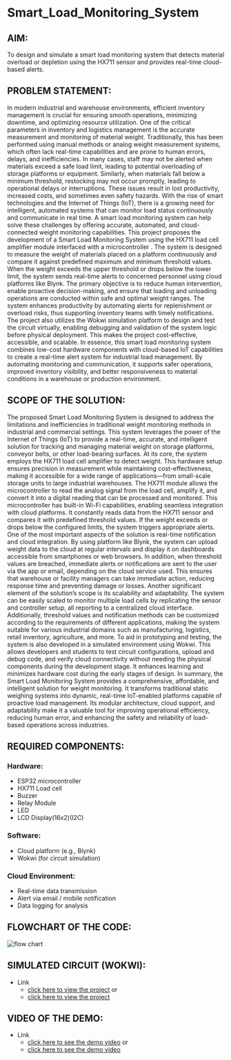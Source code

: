 # Smart_Load_Monitoring_System
## AIM:
To design and simulate a smart load monitoring system that detects material overload or depletion using the HX711 sensor and provides real-time cloud-based alerts.
## PROBLEM STATEMENT:
In modern industrial and warehouse environments, efficient inventory management is crucial for ensuring smooth operations, minimizing downtime, and optimizing resource utilization. One of the critical parameters in inventory and logistics management is the accurate measurement and monitoring of material weight. Traditionally, this has been performed using manual methods or analog weight measurement systems, which often lack real-time capabilities and are prone to human errors, delays, and inefficiencies.
In many cases, staff may not be alerted when materials exceed a safe load limit, leading to potential overloading of storage platforms or equipment. Similarly, when materials fall below a minimum threshold, restocking may not occur promptly, leading to operational delays or interruptions. These issues result in lost productivity, increased costs, and sometimes even safety hazards.
With the rise of smart technologies and the Internet of Things (IoT), there is a growing need for intelligent, automated systems that can monitor load status continuously and communicate in real time. A smart load monitoring system can help solve these challenges by offering accurate, automated, and cloud-connected weight monitoring capabilities.
This project proposes the development of a Smart Load Monitoring System using the HX711 load cell amplifier module interfaced with a microcontroller . The system is designed to measure the weight of materials placed on a platform continuously and compare it against predefined maximum and minimum threshold values. When the weight exceeds the upper threshold or drops below the lower limit, the system sends real-time alerts to concerned personnel using cloud platforms like Blynk.
The primary objective is to reduce human intervention, enable proactive decision-making, and ensure that loading and unloading operations are conducted within safe and optimal weight ranges. The system enhances productivity by automating alerts for replenishment or overload risks, thus supporting inventory teams with timely notifications.
The project also utilizes the Wokwi simulation platform to design and test the circuit virtually, enabling debugging and validation of the system logic before physical deployment. This makes the project cost-effective, accessible, and scalable.
In essence, this smart load monitoring system combines low-cost hardware components with cloud-based IoT capabilities to create a real-time alert system for industrial load management. By automating monitoring and communication, it supports safer operations, improved inventory visibility, and better responsiveness to material conditions in a warehouse or production environment.
## SCOPE OF THE SOLUTION:
The proposed Smart Load Monitoring System is designed to address the limitations and inefficiencies in traditional weight monitoring methods in industrial and commercial settings. This system leverages the power of the Internet of Things (IoT) to provide a real-time, accurate, and intelligent solution for tracking and managing material weight on storage platforms, conveyor belts, or other load-bearing surfaces.
At its core, the system employs the HX711 load cell amplifier to detect weight. This hardware setup ensures precision in measurement while maintaining cost-effectiveness, making it accessible for a wide range of applications—from small-scale storage units to large industrial warehouses. The HX711 module allows the microcontroller to read the analog signal from the load cell, amplify it, and convert it into a digital reading that can be processed and monitored.
This microcontroller has built-in Wi-Fi capabilities, enabling seamless integration with cloud platforms. It constantly reads data from the HX711 sensor and compares it with predefined threshold values. If the weight exceeds or drops below the configured limits, the system triggers appropriate alerts.
One of the most important aspects of the solution is real-time notification and cloud integration. By using platform like Blynk, the system can upload weight data to the cloud at regular intervals and display it on dashboards accessible from smartphones or web browsers. In addition, when threshold values are breached, immediate alerts or notifications are sent to the user via the app or email, depending on the cloud service used. This ensures that warehouse or facility managers can take immediate action, reducing response time and preventing damage or losses.
Another significant element of the solution’s scope is its scalability and adaptability. The system can be easily scaled to monitor multiple load cells by replicating the sensor and controller setup, all reporting to a centralized cloud interface. Additionally, threshold values and notification methods can be customized according to the requirements of different applications, making the system suitable for various industrial domains such as manufacturing, logistics, retail inventory, agriculture, and more.
To aid in prototyping and testing, the system is also developed in a simulated environment using Wokwi. This allows developers and students to test circuit configurations, upload and debug code, and verify cloud connectivity without needing the physical components during the development stage. It enhances learning and minimizes hardware cost during the early stages of design.
In summary, the Smart Load Monitoring System provides a comprehensive, affordable, and intelligent solution for weight monitoring. It transforms traditional static weighing systems into dynamic, real-time IoT-enabled platforms capable of proactive load management. Its modular architecture, cloud support, and adaptability make it a valuable tool for improving operational efficiency, reducing human error, and enhancing the safety and reliability of load-based operations across industries.
## REQUIRED COMPONENTS:
### Hardware:
- ESP32 microcontroller                     
- HX711 Load cell
- Buzzer
- Relay Module
- LED
- LCD Display(16x2)(I2C)
### Software:
-	Cloud platform (e.g., Blynk)
-	Wokwi (for circuit simulation)
### Cloud Environment:
-	Real-time data transmission
-	Alert via email / mobile notification
-	Data logging for analysis
## FLOWCHART OF THE CODE:
![flow chart](https://github.com/user-attachments/assets/73718bde-a8e3-41a4-aa40-0667f4ad9884)
## SIMULATED CIRCUIT (WOKWI): 
- Link
   - [click here to view the project](https://wokwi.com/projects/434624373604471809)
     or
   - [click here to view the project](https://wokwi.com/makers/kavinath)
## VIDEO OF THE DEMO:
- Link
   - [click here to see the demo video](https://screenapp.io/app/#/shared/MepISgyW99)
     or
   - [click here to see the demo video](https://www.veed.io/view/79c6e3b0-91c4-485a-a443-594d62f2da52?panel=share)
 

